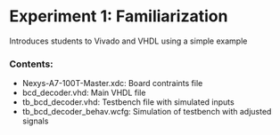 # Experiment 1: Familiarization

Introduces students to Vivado and VHDL using a simple example

### Contents:

- Nexys-A7-100T-Master.xdc: Board contraints file
- bcd_decoder.vhd: Main VHDL file
- tb_bcd_decoder.vhd: Testbench file with simulated inputs
- tb_bcd_decoder_behav.wcfg: Simulation of testbench with adjusted signals